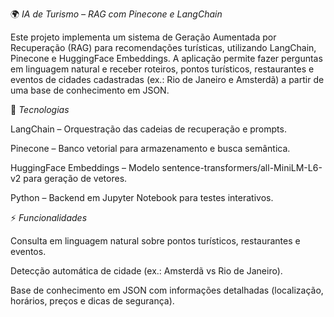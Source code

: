 🌍 *IA de Turismo – RAG com Pinecone e LangChain*

Este projeto implementa um sistema de Geração Aumentada por Recuperação (RAG) para recomendações turísticas, utilizando LangChain, Pinecone e HuggingFace Embeddings.
A aplicação permite fazer perguntas em linguagem natural e receber roteiros, pontos turísticos, restaurantes e eventos de cidades cadastradas (ex.: Rio de Janeiro e Amsterdã) a partir de uma base de conhecimento em JSON.

🚀 *Tecnologias*

LangChain – Orquestração das cadeias de recuperação e prompts.

Pinecone – Banco vetorial para armazenamento e busca semântica.

HuggingFace Embeddings – Modelo sentence-transformers/all-MiniLM-L6-v2 para geração de vetores.

Python – Backend em Jupyter Notebook para testes interativos.

⚡ *Funcionalidades*

Consulta em linguagem natural sobre pontos turísticos, restaurantes e eventos.

Detecção automática de cidade (ex.: Amsterdã vs Rio de Janeiro).

Base de conhecimento em JSON com informações detalhadas (localização, horários, preços e dicas de segurança).
